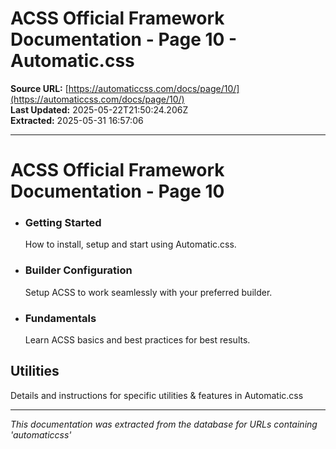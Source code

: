 # ACSS Official Framework Documentation - Page 10 - Automatic.css

**Source URL:** [https://automaticcss.com/docs/page/10/](https://automaticcss.com/docs/page/10/)  
**Last Updated:** 2025-05-22T21:50:24.206Z  
**Extracted:** 2025-05-31 16:57:06

---

# ACSS Official Framework Documentation - Page 10

*   ### Getting Started
    
    How to install, setup and start using Automatic.css.
    
*   ### Builder Configuration
    
    Setup ACSS to work seamlessly with your preferred builder.
    
*   ### Fundamentals
    
    Learn ACSS basics and best practices for best results.
    

## Utilities

Details and instructions for specific utilities & features in Automatic.css

---

*This documentation was extracted from the database for URLs containing 'automaticcss'*

